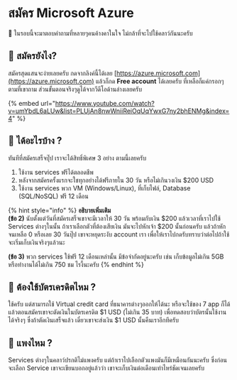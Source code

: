 # สมัคร Microsoft Azure

💬 ในรอบนี้จะมาตอบคำถามที่หลายๆคนค้างคาในใจ ไม่กล้าที่จะไปใช้คลาว์กันนะครับ

## 🤔 สมัครยังไง?

สมัครสุดแสนจะง่ายเลยครับ กดจากลิงค์นี้ได้เลย [https://azure.microsoft.com](https://azure.microsoft.com) แล้วก็กด **Free account** ได้เลยครับ ที่เหลือก็แค่กรอกๆตามที่เขาถาม ส่วนขั้นตอนจริงๆดูได้จากวีดีโอด้านล่างเลยครับ

{% embed url="https://www.youtube.com/watch?v=umYbdL6aLUw&list=PLUjAn8nwWniiReiOqUqYwxG7ny2bhENMg&index=4" %}

## 🤔 ได้อะไรบ้าง ?

ทันทีที่สมัครเสร็จปุ๊ป เราจะได้สิทธิ์พิเศษ 3 อย่าง ตามนี้เลยครับ

1. ใช้งาน services ฟรีได้ตลอดชีพ
2. หลังจากสมัครครั้งแรกจะใชทุกอย่างได้ฟรีภายใน 30 วัน หรือไม่เกินวงเงิน $200 USD
3. ใช้งาน services พวก VM \(Windows/Linux\), ที่เก็บไฟล์, Database \(SQL/NoSQL\) ฟรี 12 เดือน

{% hint style="info" %}
**อธิบายเพิ่มเติม**  
**\(ข้อ 2\)** นับตั้งแต่วันที่สมัครเสร็จเขาจะมีเวลาให้ 30 วัน พร้อมกับเงิน $200 แล้วเวลาที่เราไปใช้ Services ต่างๆในนั้น ถ้าเราเลือกตัวที่ต้องเสียเงิน มันจะไปหักเจ้า $200 นั้นก่อนครับ แล้วถ้าหักจนเหลือ 0 หรือเลย 30 วันปุ๊ป เขาจะหยุดระงับ account เรา เพื่อให้เราไปกดรับทราบว่าต่อไปถ้าใช้จะเริ่มเก็บเงินจริงๆแล้วนะ

**\(ข้อ 3\)** พวก services ใช้ฟรี 12 เดือนเหล่านั้น มีข้อจำกัดอยู่นะครับ เช่น เก็บข้อมูลไม่เกิน 5GB หรือทำงานได้ไม่เกิน 750 ชม ไรงี้นะครับ
{% endhint %}

## 🤔 ต้องใช้บัตรเครดิตไหม ?

ใช้ครับ แต่สามารถใช้ Virtual credit card ที่ธนาคารต่างๆออกให้ได้นะ หรือจะใช้ของ 7 app ก็ได้ แล้วตอนสมัครเขาจะตัดเงินในบัตรเครดิต $1 USD \(ไม่เกิน 35 บาท\) เพื่อทดสอบว่าบัตรนั้นใช้งานได้จริงๆ ซึ่งถ้าตัดเงินเสร็จแล้ว เดี๋ยวเขาจะส่งเงิน $1 USD นั้นคืนเราอีกทีครับ

## 🤔 แพงไหม ?

Services ต่างๆในคลาว์ปรกติไม่แพงครับ แต่ถ้าเราไปเลือกตัวแพงมันก็มีเหมือนกันนะครับ ซึ่งก่อนจะเลือก Service เขาจะเขียนบอกอยู่แล้วว่า เขาจะเก็บเงินต่อเดือนเท่าไหร่ชัดเจนเลยครับ

